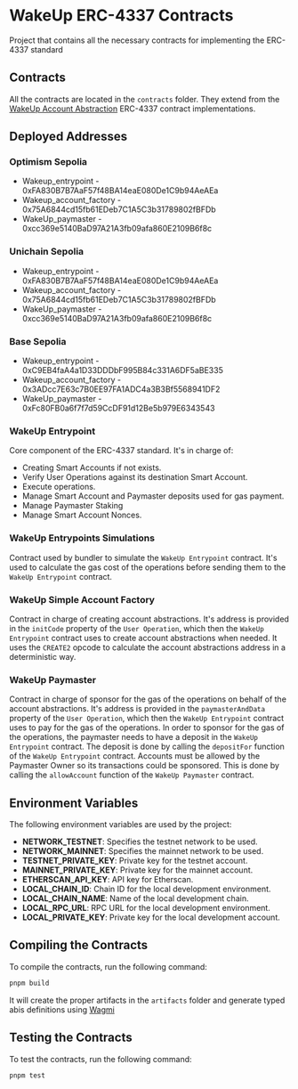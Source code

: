 # WakeUp ERC-4337 Contracts

Project that contains all the necessary contracts for implementing the ERC-4337 standard

## Contracts

All the contracts are located in the `contracts` folder. They extend from the [WakeUp Account Abstraction](https://github.com/wakeuplabs-io/wakeup-account-abstraction) ERC-4337 contract implementations.

## Deployed Addresses

### Optimism Sepolia

- Wakeup_entrypoint - 0xFA830B7B7AaF57f48BA14eaE080De1C9b94AeAEa
- Wakeup_account_factory - 0x75A6844cd15fb61EDeb7C1A5C3b31789802fBFDb
- WakeUp_paymaster - 0xcc369e5140BaD97A21A3fb09afa860E2109B6f8c

### Unichain Sepolia

- Wakeup_entrypoint - 0xFA830B7B7AaF57f48BA14eaE080De1C9b94AeAEa
- Wakeup_account_factory - 0x75A6844cd15fb61EDeb7C1A5C3b31789802fBFDb
- WakeUp_paymaster - 0xcc369e5140BaD97A21A3fb09afa860E2109B6f8c

### Base Sepolia

- Wakeup_entrypoint - 0xC9EB4faA4a1D33DDDbF995B84c331A6DF5aBE335
- Wakeup_account_factory - 0x3ADcc7E63c7B0EE97FA1ADC4a3B3Bf5568941DF2
- WakeUp_paymaster - 0xFc80FB0a6f7f7d59CcDF91d12Be5b979E6343543

### WakeUp Entrypoint

Core component of the ERC-4337 standard. It's in charge of:

- Creating Smart Accounts if not exists.
- Verify User Operations against its destination Smart Account.
- Execute operations.
- Manage Smart Account and Paymaster deposits used for gas payment.
- Manage Paymaster Staking
- Manage Smart Account Nonces.

### WakeUp Entrypoints Simulations

Contract used by bundler to simulate the `WakeUp Entrypoint` contract. It's used to calculate the gas cost of the operations before sending them to the `WakeUp Entrypoint` contract.

### WakeUp Simple Account Factory

Contract in charge of creating account abstractions. It's address is provided in the `initCode` property of the `User Operation`, which then the `WakeUp Entrypoint` contract uses to create account abstractions when needed. It uses the `CREATE2` opcode to calculate the account abstractions address in a deterministic way.

### WakeUp Paymaster

Contract in charge of sponsor for the gas of the operations on behalf of the account abstractions. It's address is provided in the `paymasterAndData` property of the `User Operation`, which then the `WakeUp Entrypoint` contract uses to pay for the gas of the operations.
In order to sponsor for the gas of the operations, the paymaster needs to have a deposit in the `WakeUp Entrypoint` contract. The deposit is done by calling the `depositFor` function of the `WakeUp Entrypoint` contract.
Accounts must be allowed by the Paymaster Owner so its transactions could be sponsored. This is done by calling the `allowAccount` function of the `WakeUp Paymaster` contract.

## Environment Variables

The following environment variables are used by the project:

- **NETWORK_TESTNET**: Specifies the testnet network to be used.
- **NETWORK_MAINNET**: Specifies the mainnet network to be used.
- **TESTNET_PRIVATE_KEY**: Private key for the testnet account.
- **MAINNET_PRIVATE_KEY**: Private key for the mainnet account.
- **ETHERSCAN_API_KEY**: API key for Etherscan.
- **LOCAL_CHAIN_ID**: Chain ID for the local development environment.
- **LOCAL_CHAIN_NAME**: Name of the local development chain.
- **LOCAL_RPC_URL**: RPC URL for the local development environment.
- **LOCAL_PRIVATE_KEY**: Private key for the local development account.

## Compiling the Contracts

To compile the contracts, run the following command:

```bash
pnpm build
```

It will create the proper artifacts in the `artifacts` folder and generate typed abis definitions using [Wagmi](https://wagmi.sh/)

## Testing the Contracts

To test the contracts, run the following command:

```bash
pnpm test
```

